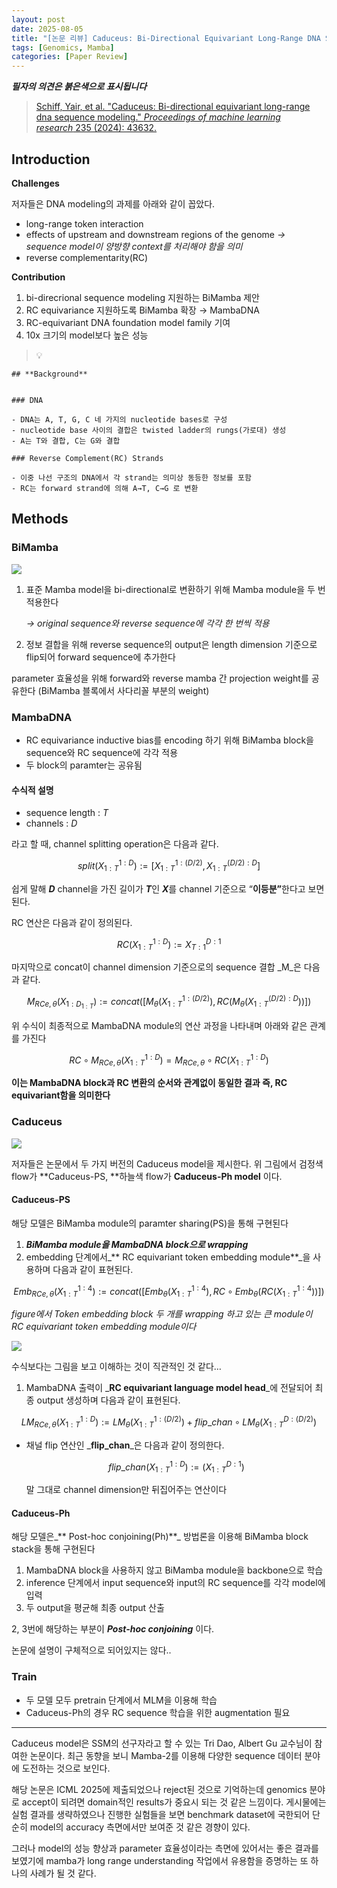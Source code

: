 ```yaml
---
layout: post
date: 2025-08-05
title: "[논문 리뷰] Caduceus: Bi-Directional Equivariant Long-Range DNA Sequence Modeling"
tags: [Genomics, Mamba]
categories: [Paper Review]
---
```


<span class="notion-red">_**필자의 의견은 붉은색으로 표시됩니다**_</span>


> [Schiff, Yair, et al. "Caduceus: Bi-directional equivariant long-range dna sequence modeling." ](https://pmc.ncbi.nlm.nih.gov/articles/PMC12189541/)[_Proceedings of machine learning research_](https://pmc.ncbi.nlm.nih.gov/articles/PMC12189541/)[ 235 (2024): 43632.](https://pmc.ncbi.nlm.nih.gov/articles/PMC12189541/)



## Introduction


**Challenges**


저자들은 DNA modeling의 과제를 아래와 같이 꼽았다.

- long-range token interaction
- effects of upstream and downstream regions of the genome 
_→ sequence model이 양방향 context를 처리해야 함을 의미_
- reverse complementarity(RC)

**Contribution**

1. bi-direcrional sequence modeling 지원하는 BiMamba 제안
1. RC equivariance 지원하도록 BiMamba 확장 → MambaDNA
1. RC-equivariant DNA foundation model family 기여
1. 10x 크기의 model보다 높은 성능

> 💡 


	## **Background**


	### DNA

	- DNA는 A, T, G, C 네 가지의 nucleotide bases로 구성
	- nucleotide base 사이의 결합은 twisted ladder의 rungs(가로대) 생성
	- A는 T와 결합, C는 G와 결합

	### Reverse Complement(RC) Strands

	- 이중 나선 구조의 DNA에서 각 strand는 의미상 동등한 정보를 포함
	- RC는 forward strand에 의해 A→T, C→G 로 변환


## Methods



### BiMamba


![](https://prod-files-secure.s3.us-west-2.amazonaws.com/542b861c-36a8-4051-84e5-8804b6728dba/2c247d59-7815-4980-99f0-8f0d21f445a7/image.png?X-Amz-Algorithm=AWS4-HMAC-SHA256&X-Amz-Content-Sha256=UNSIGNED-PAYLOAD&X-Amz-Credential=ASIAZI2LB466T7MBDFCO%2F20250809%2Fus-west-2%2Fs3%2Faws4_request&X-Amz-Date=20250809T170047Z&X-Amz-Expires=3600&X-Amz-Security-Token=IQoJb3JpZ2luX2VjEIn%2F%2F%2F%2F%2F%2F%2F%2F%2F%2FwEaCXVzLXdlc3QtMiJHMEUCIQCKa64uYb%2B5ciPxe2Q1S7VxZFEZU4NEfshc9DFVID8rZAIgROp3J6%2FO2ZKLX448hZFXV66xxRuzFMrfYl43%2Fg8u9Z0qiAQIwv%2F%2F%2F%2F%2F%2F%2F%2F%2F%2FARAAGgw2Mzc0MjMxODM4MDUiDMQfT52s3Pzj9Q0lcSrcA1EVerRLBC2JXmlio8agscuqOfXkkMxt0FKaujk2rcyCGHLlkI%2FGghKY4H%2F4INLmgM%2B6pvUvhjOJduEDqfU8jzgYGnlMGEl5rmh8nemYQJquPWGvNL4I1yvjMKosjuoSBUhQirJ%2BuyiNp4K8xZlKoROtI0ijoyOajimo920GmVs1BQtjrULCQwm84mGLdszrCffigXsbheUOuqED69Xqftq12wjNfffcNno21xoixbX69w3i3fdJrAqvOg%2BqR%2B0%2Bq3eNnfncyvIyc15D6y0IGWeI5E%2BV%2FQ34R11umRtN2sPY8sdsfONtEHyvTqZlmutQfKkDYUaSIgK9lT6m2pjihKFvxjKaw%2BpynxGAvXBearLexWg2nQ2D87wi5Trvl1VHRKuCkdUlzTwDeF2%2BsqqOu1%2F9OaBYqNAzB%2FGFeWR5PH84oN73y8Q7LjO%2FejUdLHveaQniTtFIwyUlK9Aesvw8Am79XYa5%2BKmSR%2FMYBOBV58YQ8KxJuHGaVqh3WHIULkEfYefNWGncW3sj%2BdYsgcdHnjIoqWk8SShjYOp0TKlOrzjep8xyaUI2RLwHTx3zez1pGzLgmjtL97sRF%2BZitxfvD23hpylOfPsZ4zig8PHa7N6iwWNmQeHbufXQDK6uMPDt3cQGOqUBIwbDHQ%2BiXg4%2F4qPGLPtZJMxGEHLvOw1Kfm07gn3HbdeXYSbVu4O6KbH7fM8VfzMdCG%2B5%2FjPtwwAtVU0TOnwrtdpFNzVcHQH1UYs2OzfpBWkxHINyzewnDLMHaShHWl4480N7hF1DFnW0VcGefKQD%2FgEKPTztUQ2Wm9mkZIUPrxh563hfrcQituYDBKbUWvMLMD9h844weuOcF%2BRqgRhFD4l%2Bkgpq&X-Amz-Signature=0ba2e9e69089242a07b17420ab6c3687846a6d76d5e8af82b5576ba5da32d7db&X-Amz-SignedHeaders=host&x-amz-checksum-mode=ENABLED&x-id=GetObject)

1. 표준 Mamba model을 bi-directional로 변환하기 위해 Mamba module을 두 번 적용한다

	_→ original sequence와 reverse sequence에 각각 한 번씩 적용_

1. 정보 결합을 위해 reverse sequence의 output은 length dimension 기준으로 flip되어 forward sequence에 추가한다

parameter 효율성을 위해 forward와 reverse mamba 간 projection weight를 공유한다 (BiMamba 블록에서 사다리꼴 부분의 weight)



### MambaDNA

- RC equivariance inductive bias를 encoding 하기 위해 BiMamba block을 sequence와 RC sequence에 각각 적용
- 두 block의 paramter는 공유됨


#### 수식적 설명

- sequence length : _T_
- channels : _D_

라고 할 때,  channel splitting operation은 다음과 같다.


$$
split(X^{1:D}_{1:T}):=[X^{1:(D/2)}_{1:T},X^{(D/2):D}_{1:T}]
$$


<span class="notion-red">쉽게 말해 </span><span class="notion-red">_**D**_</span><span class="notion-red"> channel을 가진 길이가 </span><span class="notion-red">_**T**_</span><span class="notion-red">인 </span><span class="notion-red">_**X**_</span><span class="notion-red">를 channel 기준으로 “</span><span class="notion-red">**이등분”**</span><span class="notion-red">한다고 보면 된다.</span>


RC 연산은 다음과 같이 정의된다.


$$
RC(X^{1:D}_{1:T}):=X^{D:1}_{T:1}
$$


마지막으로 concat이 channel dimension 기준으로의 sequence 결합 _M_은 다음과 같다.


$$
M_{RCe,\theta}(X_{1:D_{1:T}}):=concat([M_{\theta}(X^{1:(D/2)}_{1:T}),RC(M_{\theta}(X^{(D/2):D}_{1:T}))])
$$


위 수식이 최종적으로 MambaDNA module의 연산 과정을 나타내며 아래와 같은 관계를 가진다


$$
RC\circ M_{RCe,\theta}(X^{1:D}_{1:T}) = M_{RCe,\theta} \circ RC(X^{1:D}_{1:T})
$$


**이는 MambaDNA block과 RC 변환의 순서와 관계없이 동일한 결과 즉, RC equivariant함을 의미한다**



### Caduceus


![](https://prod-files-secure.s3.us-west-2.amazonaws.com/542b861c-36a8-4051-84e5-8804b6728dba/f94a60d7-8145-473b-aef9-7c68d3ec604a/image.png?X-Amz-Algorithm=AWS4-HMAC-SHA256&X-Amz-Content-Sha256=UNSIGNED-PAYLOAD&X-Amz-Credential=ASIAZI2LB466T7MBDFCO%2F20250809%2Fus-west-2%2Fs3%2Faws4_request&X-Amz-Date=20250809T170047Z&X-Amz-Expires=3600&X-Amz-Security-Token=IQoJb3JpZ2luX2VjEIn%2F%2F%2F%2F%2F%2F%2F%2F%2F%2FwEaCXVzLXdlc3QtMiJHMEUCIQCKa64uYb%2B5ciPxe2Q1S7VxZFEZU4NEfshc9DFVID8rZAIgROp3J6%2FO2ZKLX448hZFXV66xxRuzFMrfYl43%2Fg8u9Z0qiAQIwv%2F%2F%2F%2F%2F%2F%2F%2F%2F%2FARAAGgw2Mzc0MjMxODM4MDUiDMQfT52s3Pzj9Q0lcSrcA1EVerRLBC2JXmlio8agscuqOfXkkMxt0FKaujk2rcyCGHLlkI%2FGghKY4H%2F4INLmgM%2B6pvUvhjOJduEDqfU8jzgYGnlMGEl5rmh8nemYQJquPWGvNL4I1yvjMKosjuoSBUhQirJ%2BuyiNp4K8xZlKoROtI0ijoyOajimo920GmVs1BQtjrULCQwm84mGLdszrCffigXsbheUOuqED69Xqftq12wjNfffcNno21xoixbX69w3i3fdJrAqvOg%2BqR%2B0%2Bq3eNnfncyvIyc15D6y0IGWeI5E%2BV%2FQ34R11umRtN2sPY8sdsfONtEHyvTqZlmutQfKkDYUaSIgK9lT6m2pjihKFvxjKaw%2BpynxGAvXBearLexWg2nQ2D87wi5Trvl1VHRKuCkdUlzTwDeF2%2BsqqOu1%2F9OaBYqNAzB%2FGFeWR5PH84oN73y8Q7LjO%2FejUdLHveaQniTtFIwyUlK9Aesvw8Am79XYa5%2BKmSR%2FMYBOBV58YQ8KxJuHGaVqh3WHIULkEfYefNWGncW3sj%2BdYsgcdHnjIoqWk8SShjYOp0TKlOrzjep8xyaUI2RLwHTx3zez1pGzLgmjtL97sRF%2BZitxfvD23hpylOfPsZ4zig8PHa7N6iwWNmQeHbufXQDK6uMPDt3cQGOqUBIwbDHQ%2BiXg4%2F4qPGLPtZJMxGEHLvOw1Kfm07gn3HbdeXYSbVu4O6KbH7fM8VfzMdCG%2B5%2FjPtwwAtVU0TOnwrtdpFNzVcHQH1UYs2OzfpBWkxHINyzewnDLMHaShHWl4480N7hF1DFnW0VcGefKQD%2FgEKPTztUQ2Wm9mkZIUPrxh563hfrcQituYDBKbUWvMLMD9h844weuOcF%2BRqgRhFD4l%2Bkgpq&X-Amz-Signature=a2dd8e467f6fe03f61bb0a77250d73fd916c1af0ba56be04e56b33bd69affcca&X-Amz-SignedHeaders=host&x-amz-checksum-mode=ENABLED&x-id=GetObject)


저자들은 논문에서 두 가지 버전의 Caduceus model을 제시한다. 위 그림에서 검정색 flow가 **Caduceus-PS, **하늘색 flow가 **Caduceus-Ph model** 이다.



#### Caduceus-PS


해당 모델은 BiMamba module의 paramter sharing(PS)을 통해 구현된다

1. _**BiMamba module을 MambaDNA block으로 wrapping**_
1. embedding 단계에서_** RC equivariant token embedding module**_을 사용하며 다음과 같이 표현된다.

$$
Emb_{RCe,\theta}(X^{1:4}_{1:T}):=concat([Emb_{\theta}(X^{1:4}_{1:T}),RC \circ Emb_{\theta}(RC(X^{1:4}_{1:T}))])
$$


_figure에서 Token embedding block 두 개를 wrapping 하고 있는 큰 module이 RC equivariant token embedding module이다_


![](https://prod-files-secure.s3.us-west-2.amazonaws.com/542b861c-36a8-4051-84e5-8804b6728dba/b175e4da-71eb-4e91-8c23-a06dabe673c9/image.png?X-Amz-Algorithm=AWS4-HMAC-SHA256&X-Amz-Content-Sha256=UNSIGNED-PAYLOAD&X-Amz-Credential=ASIAZI2LB466T7MBDFCO%2F20250809%2Fus-west-2%2Fs3%2Faws4_request&X-Amz-Date=20250809T170047Z&X-Amz-Expires=3600&X-Amz-Security-Token=IQoJb3JpZ2luX2VjEIn%2F%2F%2F%2F%2F%2F%2F%2F%2F%2FwEaCXVzLXdlc3QtMiJHMEUCIQCKa64uYb%2B5ciPxe2Q1S7VxZFEZU4NEfshc9DFVID8rZAIgROp3J6%2FO2ZKLX448hZFXV66xxRuzFMrfYl43%2Fg8u9Z0qiAQIwv%2F%2F%2F%2F%2F%2F%2F%2F%2F%2FARAAGgw2Mzc0MjMxODM4MDUiDMQfT52s3Pzj9Q0lcSrcA1EVerRLBC2JXmlio8agscuqOfXkkMxt0FKaujk2rcyCGHLlkI%2FGghKY4H%2F4INLmgM%2B6pvUvhjOJduEDqfU8jzgYGnlMGEl5rmh8nemYQJquPWGvNL4I1yvjMKosjuoSBUhQirJ%2BuyiNp4K8xZlKoROtI0ijoyOajimo920GmVs1BQtjrULCQwm84mGLdszrCffigXsbheUOuqED69Xqftq12wjNfffcNno21xoixbX69w3i3fdJrAqvOg%2BqR%2B0%2Bq3eNnfncyvIyc15D6y0IGWeI5E%2BV%2FQ34R11umRtN2sPY8sdsfONtEHyvTqZlmutQfKkDYUaSIgK9lT6m2pjihKFvxjKaw%2BpynxGAvXBearLexWg2nQ2D87wi5Trvl1VHRKuCkdUlzTwDeF2%2BsqqOu1%2F9OaBYqNAzB%2FGFeWR5PH84oN73y8Q7LjO%2FejUdLHveaQniTtFIwyUlK9Aesvw8Am79XYa5%2BKmSR%2FMYBOBV58YQ8KxJuHGaVqh3WHIULkEfYefNWGncW3sj%2BdYsgcdHnjIoqWk8SShjYOp0TKlOrzjep8xyaUI2RLwHTx3zez1pGzLgmjtL97sRF%2BZitxfvD23hpylOfPsZ4zig8PHa7N6iwWNmQeHbufXQDK6uMPDt3cQGOqUBIwbDHQ%2BiXg4%2F4qPGLPtZJMxGEHLvOw1Kfm07gn3HbdeXYSbVu4O6KbH7fM8VfzMdCG%2B5%2FjPtwwAtVU0TOnwrtdpFNzVcHQH1UYs2OzfpBWkxHINyzewnDLMHaShHWl4480N7hF1DFnW0VcGefKQD%2FgEKPTztUQ2Wm9mkZIUPrxh563hfrcQituYDBKbUWvMLMD9h844weuOcF%2BRqgRhFD4l%2Bkgpq&X-Amz-Signature=5d5c682efd9f040988052d4e6dda5da9201b872af7f3780d924f322ddcb8e16e&X-Amz-SignedHeaders=host&x-amz-checksum-mode=ENABLED&x-id=GetObject)


<span class="notion-red">수식보다는 그림을 보고 이해하는 것이 직관적인 것 같다…</span>

1. MambaDNA 출력이 _**RC equivariant language model head**_에 전달되어 최종 output 생성하며 다음과 같이 표현된다.

$$
LM_{RCe,\theta}(X^{1:D}_{1:T}):= LM_{\theta}(X^{1:(D/2)}_{1:T})+flip\_chan\circ LM_{\theta}(X^{D:(D/2)}_{1:T})
$$

- 채널 flip 연산인 _**flip\_chan**_은 다음과 같이 정의한다.

	$$
	flip\_chan(X^{1:D}_{1:T}):=(X^{D:1}_{1:T})
	$$


	말 그대로 channel dimension만 뒤집어주는 연산이다



#### Caduceus-Ph


해당 모델은_** Post-hoc conjoining(Ph)**_ 방법론을 이용해 BiMamba block stack을 통해 구현된다

1. MambaDNA block을 사용하지 않고 BiMamba module을 backbone으로 학습
1. inference 단계에서 input sequence와 input의 RC sequence를 각각 model에 입력
1. 두 output을 평균해 최종 output 산출

2, 3번에 해당하는 부분이 _**Post-hoc conjoining**_ 이다.


<span class="notion-red">논문에 설명이 구체적으로 되어있지는 않다..</span>



### Train

- 두 모델 모두 pretrain 단계에서 MLM을 이용해 학습
- Caduceus-Ph의 경우 RC sequence 학습을 위한 augmentation 필요

---


<span class="notion-red">Caduceus model은 SSM의 선구자라고 할 수 있는 Tri Dao, Albert Gu 교수님이 참여한 논문이다. 최근 동향을 보니 Mamba-2를 이용해 다양한 sequence 데이터 분야에 도전하는 것으로 보인다.</span>


<span class="notion-red">해당 논문은 ICML 2025에 제출되었으나 reject된 것으로 기억하는데 genomics 분야로 accept이 되려면 domain적인 results가 중요시 되는 것 같은 느낌이다. 게시물에는 실험 결과를 생략하였으나 진행한 실험들을 보면 benchmark dataset에 국한되어 단순히 model의 accuracy 측면에서만 보여준 것 같은 경향이 있다.</span>


<span class="notion-red">그러나 model의 성능 향상과 parameter 효율성이라는 측면에 있어서는 좋은 결과를 보였기에 mamba가 long range understanding 작업에서 유용함을 증명하는 또 하나의 사례가 될 것 같다.</span>

